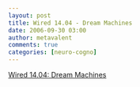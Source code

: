 ```yaml
---
layout: post
title: Wired 14.04 - Dream Machines
date: 2006-09-30 03:00
author: metavalent
comments: true
categories: [neuro-cogno]
---
```

<a href="https://www.wired.com/wired/archive/14.04/wright.html">Wired 14.04: Dream Machines</a>
